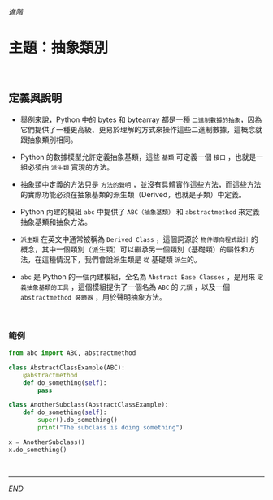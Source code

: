 _進階_

# 主題：抽象類別

<br>

## 定義與說明

- 舉例來說，Python 中的 bytes 和 bytearray 都是一種 `二進制數據的抽象`，因為它們提供了一種更高級、更易於理解的方式來操作這些二進制數據，這概念就跟抽象類別相同。

- Python 的數據模型允許定義抽象基類，這些 `基類` 可定義一個 `接口` ，也就是一組必須由 `派生類` 實現的方法。

- 抽象類中定義的方法只是 `方法的聲明` ，並沒有具體實作這些方法，而這些方法的實際功能必須在抽象基類的派生類（Derived，也就是子類）中定義。

- Python 內建的模組 `abc` 中提供了 `ABC（抽象基類）` 和 `abstractmethod` 來定義抽象基類和抽象方法。

- `派生類` 在英文中通常被稱為 `Derived Class` ，這個詞源於 `物件導向程式設計` 的概念，其中一個類別（派生類）可以繼承另一個類別（基礎類）的屬性和方法，在這種情況下，我們會說派生類是 `從` 基礎類 `派生`的。

- `abc` 是 Python 的一個內建模組，全名為 `Abstract Base Classes` ，是用來 `定義抽象基類的工具` ，這個模組提供了一個名為 `ABC` 的 `元類` ，以及一個 `abstractmethod 裝飾器` ，用於聲明抽象方法。

</br>

### 範例
```python
from abc import ABC, abstractmethod

class AbstractClassExample(ABC):
    @abstractmethod
    def do_something(self):
        pass

class AnotherSubclass(AbstractClassExample):
    def do_something(self):
        super().do_something()
        print("The subclass is doing something")

x = AnotherSubclass()
x.do_something()
```

<br>

---

_END_
